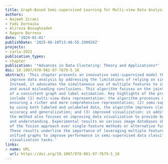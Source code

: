 ```yaml
---
title: Graph-Based Semi-supervised Learning for Multi-view Data Analysis
authors:
- Najmeh Ziraki
- Fadi Dornaika
- Alireza Bosaghzadeh
- Nagore Barrena
date: '2024-01-01'
publishDate: '2025-06-10T13:46:55.330926Z'
projects:
- carla-2021
publication_types:
- chapter
publication: '*Advances in Data Clustering: Theory and Applications*'
doi: 10.1007/978-981-97-7679-5_10
abstract: 'This chapter presents an innovative semi-supervised model that aims to
  improve data analysis by addressing the limitations of relying on single features.
  Instead, it advocates the simultaneous use of multiple features to improve performance
  and avoid misleading conclusions. This algorithm focuses on the joint construction
  of a consistent graph and label estimation. Key highlights of the proposed method
  include (1) multi-view data representation: the algorithm processes multi-view data,
  ensuring a richer and more comprehensive representation; (2) semi-supervised classification:
  by using both labeled and unlabeled data, the algorithm improves classification
  accuracy and generalization; and (3) improved visualization: in addition to classification,
  the method also focuses on improving data visualization to provide better insight
  and understanding. Experimental results on various image databases show the superiority
  of the fusion approach over single-feature methods or alternative fusion algorithms.
  These results underline the importance of leveraging multiple features while creating
  unified graphs to improve performance in semi-supervised data classification and
  visualization tasks.'
links:
- name: URL
  url: https://doi.org/10.1007/978-981-97-7679-5_10
---
```

